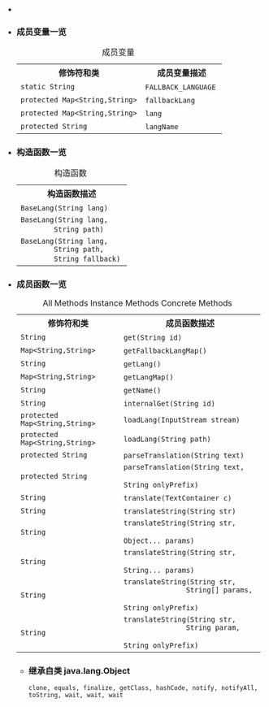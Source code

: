 <div class="summary">
<ul class="blockList">
<li class="blockList">  
<li class="blockList"><a name="field.summary">
<!--   -->
</a>
<h3>成员变量一览</h3>
<table class="memberSummary" border="0" cellpadding="3" cellspacing="0" summary="Field Summary table, listing fields, and an explanation">
<caption><span>成员变量</span><span class="tabEnd"> </span></caption>
<tr>
<th>修饰符和类</th>
<th>成员变量描述</th>
</tr>
<tr class="altColor">
<td class="colFirst"><code>static <a  title="class or interface in java.lang">String</a></code></td>
<td class="colLast"><code><span class="memberNameLink"><a >FALLBACK_LANGUAGE</a></span></code> </td>
</tr>
<tr class="rowColor">
<td class="colFirst"><code>protected <a  title="class or interface in java.util">Map</a>&lt;<a  title="class or interface in java.lang">String</a>,<a  title="class or interface in java.lang">String</a>&gt;</code></td>
<td class="colLast"><code><span class="memberNameLink"><a >fallbackLang</a></span></code> </td>
</tr>
<tr class="altColor">
<td class="colFirst"><code>protected <a  title="class or interface in java.util">Map</a>&lt;<a  title="class or interface in java.lang">String</a>,<a  title="class or interface in java.lang">String</a>&gt;</code></td>
<td class="colLast"><code><span class="memberNameLink"><a >lang</a></span></code> </td>
</tr>
<tr class="rowColor">
<td class="colFirst"><code>protected <a  title="class or interface in java.lang">String</a></code></td>
<td class="colLast"><code><span class="memberNameLink"><a >langName</a></span></code> </td>
</tr>
</table>
</li>
</ul>
<!-- ======== CONSTRUCTOR SUMMARY ======== -->
<ul class="blockList">
<li class="blockList"><a name="constructor.summary">
<!--   -->
</a>
<h3>构造函数一览</h3>
<table class="memberSummary" border="0" cellpadding="3" cellspacing="0" summary="Constructor Summary table, listing constructors, and an explanation">
<caption><span>构造函数</span><span class="tabEnd"> </span></caption>
<tr>
<th>构造函数描述</th>
</tr>
<tr class="altColor">
<td class="colOne"><code><span class="memberNameLink"><a >BaseLang</a></span>(<a  title="class or interface in java.lang">String</a> lang)</code> </td>
</tr>
<tr class="rowColor">
<td class="colOne"><code><span class="memberNameLink"><a >BaseLang</a></span>(<a  title="class or interface in java.lang">String</a> lang,
        <a  title="class or interface in java.lang">String</a> path)</code> </td>
</tr>
<tr class="altColor">
<td class="colOne"><code><span class="memberNameLink"><a >BaseLang</a></span>(<a  title="class or interface in java.lang">String</a> lang,
        <a  title="class or interface in java.lang">String</a> path,
        <a  title="class or interface in java.lang">String</a> fallback)</code> </td>
</tr>
</table>
</li>
</ul>
<!-- ========== METHOD SUMMARY =========== -->
<ul class="blockList">
<li class="blockList"><a name="method.summary">
<!--   -->
</a>
<h3>成员函数一览</h3>
<table class="memberSummary" border="0" cellpadding="3" cellspacing="0" summary="Method Summary table, listing methods, and an explanation">
<caption><span id="t0" class="activeTableTab"><span>All Methods</span><span class="tabEnd"> </span></span><span id="t2" class="tableTab"><span><a >Instance Methods</a></span><span class="tabEnd"> </span></span><span id="t4" class="tableTab"><span><a >Concrete Methods</a></span><span class="tabEnd"> </span></span></caption>
<tr>
<th>修饰符和类</th>
<th>成员函数描述</th>
</tr>
<tr id="i0" class="altColor">
<td class="colFirst"><code><a  title="class or interface in java.lang">String</a></code></td>
<td class="colLast"><code><span class="memberNameLink"><a >get</a></span>(<a  title="class or interface in java.lang">String</a> id)</code> </td>
</tr>
<tr id="i1" class="rowColor">
<td class="colFirst"><code><a  title="class or interface in java.util">Map</a>&lt;<a  title="class or interface in java.lang">String</a>,<a  title="class or interface in java.lang">String</a>&gt;</code></td>
<td class="colLast"><code><span class="memberNameLink"><a >getFallbackLangMap</a></span>()</code> </td>
</tr>
<tr id="i2" class="altColor">
<td class="colFirst"><code><a  title="class or interface in java.lang">String</a></code></td>
<td class="colLast"><code><span class="memberNameLink"><a >getLang</a></span>()</code> </td>
</tr>
<tr id="i3" class="rowColor">
<td class="colFirst"><code><a  title="class or interface in java.util">Map</a>&lt;<a  title="class or interface in java.lang">String</a>,<a  title="class or interface in java.lang">String</a>&gt;</code></td>
<td class="colLast"><code><span class="memberNameLink"><a >getLangMap</a></span>()</code> </td>
</tr>
<tr id="i4" class="altColor">
<td class="colFirst"><code><a  title="class or interface in java.lang">String</a></code></td>
<td class="colLast"><code><span class="memberNameLink"><a >getName</a></span>()</code> </td>
</tr>
<tr id="i5" class="rowColor">
<td class="colFirst"><code><a  title="class or interface in java.lang">String</a></code></td>
<td class="colLast"><code><span class="memberNameLink"><a >internalGet</a></span>(<a  title="class or interface in java.lang">String</a> id)</code> </td>
</tr>
<tr id="i6" class="altColor">
<td class="colFirst"><code>protected <a  title="class or interface in java.util">Map</a>&lt;<a  title="class or interface in java.lang">String</a>,<a  title="class or interface in java.lang">String</a>&gt;</code></td>
<td class="colLast"><code><span class="memberNameLink"><a >loadLang</a></span>(<a  title="class or interface in java.io">InputStream</a> stream)</code> </td>
</tr>
<tr id="i7" class="rowColor">
<td class="colFirst"><code>protected <a  title="class or interface in java.util">Map</a>&lt;<a  title="class or interface in java.lang">String</a>,<a  title="class or interface in java.lang">String</a>&gt;</code></td>
<td class="colLast"><code><span class="memberNameLink"><a >loadLang</a></span>(<a  title="class or interface in java.lang">String</a> path)</code> </td>
</tr>
<tr id="i8" class="altColor">
<td class="colFirst"><code>protected <a  title="class or interface in java.lang">String</a></code></td>
<td class="colLast"><code><span class="memberNameLink"><a >parseTranslation</a></span>(<a  title="class or interface in java.lang">String</a> text)</code> </td>
</tr>
<tr id="i9" class="rowColor">
<td class="colFirst"><code>protected <a  title="class or interface in java.lang">String</a></code></td>
<td class="colLast"><code><span class="memberNameLink"><a >parseTranslation</a></span>(<a  title="class or interface in java.lang">String</a> text,
                <a  title="class or interface in java.lang">String</a> onlyPrefix)</code> </td>
</tr>
<tr id="i10" class="altColor">
<td class="colFirst"><code><a  title="class or interface in java.lang">String</a></code></td>
<td class="colLast"><code><span class="memberNameLink"><a >translate</a></span>(<a  title="class in cn.nukkit.lang">TextContainer</a> c)</code> </td>
</tr>
<tr id="i11" class="rowColor">
<td class="colFirst"><code><a  title="class or interface in java.lang">String</a></code></td>
<td class="colLast"><code><span class="memberNameLink"><a >translateString</a></span>(<a  title="class or interface in java.lang">String</a> str)</code> </td>
</tr>
<tr id="i12" class="altColor">
<td class="colFirst"><code><a  title="class or interface in java.lang">String</a></code></td>
<td class="colLast"><code><span class="memberNameLink"><a >translateString</a></span>(<a  title="class or interface in java.lang">String</a> str,
               <a  title="class or interface in java.lang">Object</a>... params)</code> </td>
</tr>
<tr id="i13" class="rowColor">
<td class="colFirst"><code><a  title="class or interface in java.lang">String</a></code></td>
<td class="colLast"><code><span class="memberNameLink"><a >translateString</a></span>(<a  title="class or interface in java.lang">String</a> str,
               <a  title="class or interface in java.lang">String</a>... params)</code> </td>
</tr>
<tr id="i14" class="altColor">
<td class="colFirst"><code><a  title="class or interface in java.lang">String</a></code></td>
<td class="colLast"><code><span class="memberNameLink"><a >translateString</a></span>(<a  title="class or interface in java.lang">String</a> str,
               <a  title="class or interface in java.lang">String</a>[] params,
               <a  title="class or interface in java.lang">String</a> onlyPrefix)</code> </td>
</tr>
<tr id="i15" class="rowColor">
<td class="colFirst"><code><a  title="class or interface in java.lang">String</a></code></td>
<td class="colLast"><code><span class="memberNameLink"><a >translateString</a></span>(<a  title="class or interface in java.lang">String</a> str,
               <a  title="class or interface in java.lang">String</a> param,
               <a  title="class or interface in java.lang">String</a> onlyPrefix)</code> </td>
</tr>
</table>
<ul class="blockList">
<li class="blockList"><a name="methods.inherited.from.class.java.lang.Object">
<!--   -->
</a>
<h3>继承自类 java.lang.<a  title="class or interface in java.lang">Object</a></h3>
<code><a  title="class or interface in java.lang">clone</a>, <a  title="class or interface in java.lang">equals</a>, <a  title="class or interface in java.lang">finalize</a>, <a  title="class or interface in java.lang">getClass</a>, <a  title="class or interface in java.lang">hashCode</a>, <a  title="class or interface in java.lang">notify</a>, <a  title="class or interface in java.lang">notifyAll</a>, <a  title="class or interface in java.lang">toString</a>, <a  title="class or interface in java.lang">wait</a>, <a  title="class or interface in java.lang">wait</a>, <a  title="class or interface in java.lang">wait</a></code></li>
</ul>
</li>
</ul>
</li>
</ul>
</div>
